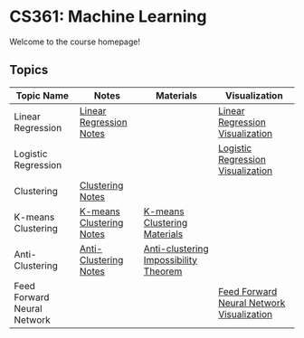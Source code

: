 # CS361: Machine Learning  
Welcome to the course homepage!  

## Topics  

| Topic Name               | Notes | Materials | Visualization |
|--------------------------|-------|-----------|---------------|
| Linear Regression        | [Linear Regression Notes](https://prachuryyakaushik.github.io/ml/notes/Linear_Regression.pdf) |  | [Linear Regression Visualization](https://prachuryyakaushik.github.io/ml/sgd.htm) |
| Logistic Regression      |  |  | [Logistic Regression Visualization](https://prachuryyakaushik.github.io/ml/logistic_regression.htm) |
| Clustering              | [Clustering Notes](https://prachuryyakaushik.github.io/ml/notes/Foundation_of_Clustering_&_Regression.pdf) | | |
| K-means Clustering       | [K-means Clustering Notes](https://prachuryyakaushik.github.io/ml/notes/K_means_clustering.pdf) | [K-means Clustering Materials](https://prachuryyakaushik.github.io/ml/notes/Material_K_Means.pdf)  | |
| Anti-Clustering         | [Anti-Clustering Notes](https://prachuryyakaushik.github.io/ml/notes/Anti_clustering.pdf) | [Anti-clustering](https://prachuryyakaushik.github.io/ml/notes/Material_Anti_Clustering.pdf) [Impossibility Theorem](https://prachuryyakaushik.github.io/ml/notes/Material_Impossibility_Theorem.pdf) | |
| Feed Forward Neural Network | | | [Feed Forward Neural Network Visualization](https://prachuryyakaushik.github.io/ml/FFNN.htm) |

